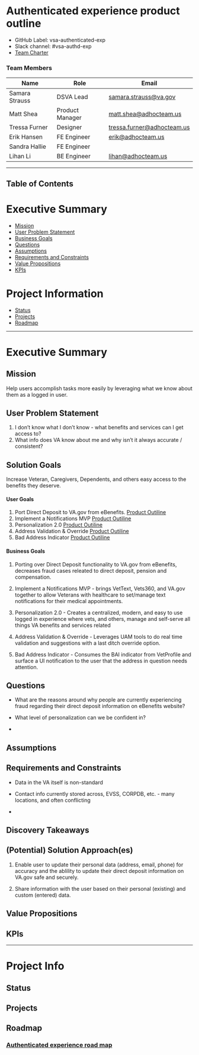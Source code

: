 # Authenticated experience product outline 

- GitHub Label: vsa-authenticated-exp  
- Slack channel: #vsa-authd-exp 
- [Team Charter](https://github.com/department-of-veterans-affairs/va.gov-team/blob/master/teams/vsa/teams/authenticated-experience/charter.md)

### Team Members

|Name|Role|Email|
|----|----|-----|
|Samara Strauss |DSVA Lead| samara.strauss@va.gov |
|Matt Shea |Product Manager| matt.shea@adhocteam.us |
|Tressa Furner |Designer| tressa.furner@adhocteam.us |
|Erik Hansen | FE Engineer| erik@adhocteam.us |
|Sandra Hallie |FE Engineer |  |
|Lihan Li | BE Engineer | lihan@adhocteam.us |

--- 

## Table of Contents 

# Executive Summary 

- [Mission](#mission) 
- [User Problem Statement](#user-problem-statement) 
- [Business Goals](#business-goals) 
- [Questions](#questions) 
- [Assumptions](#assumptions) 
- [Requirements and Constraints](#requirements-and-constraints)  
- [Value Propositions](#value-propositions) 
- [KPIs](#kpis) 

# Project Information 

- [Status](#status)
- [Projects](#projects)  
- [Roadmap](#roadmap)

--- 

# Executive Summary 

## Mission 

Help users accomplish tasks more easily by leveraging what we know about them as a logged in user.

## User Problem Statement 

1. I don’t know what I don’t know - what benefits and services can I get access to? 
2. What info does VA know about me and why isn’t it always accurate / consistent? 


## Solution Goals 

Increase Veteran, Caregivers, Dependents, and others easy access to the benefits they deserve. 

#### User Goals 

1. Port Direct Deposit to VA.gov from eBenefits. [Product Outiline](https://github.com/department-of-veterans-affairs/va.gov-team/tree/master/products/identity-personalization/direct-deposit)
2. Implement a Notifications MVP [Product Outiline](https://github.com/department-of-veterans-affairs/va.gov-team/blob/master/products/identity-personalization/notifications/notification-settings-product-outline.md)
3. Personalization 2.0 [Product Outiline](https://github.com/department-of-veterans-affairs/va.gov-team/tree/master/products/identity-personalization/personalization%202.0)
4. Address Validation & Override [Product Outiline](https://github.com/department-of-veterans-affairs/va.gov-team/blob/master/products/identity-personalization/change-address/address-validation/product-outline.md)
5. Bad Address Indicator [Product Outiline](https://github.com/department-of-veterans-affairs/va.gov-team/blob/master/products/identity-personalization/change-address/bad-address-indicator/product-outline.md)

#### Business Goals 

  
1. Porting over Direct Deposit functionality to VA.gov from eBenefits, decreases fraud cases releated to direct deposit, pension and compensation. 
2. Implement a Notifications MVP - brings VetText, Vets360, and VA.gov together to allow Veterans with healthcare to set/manage text notifications for their medical appointments. 
3. Personalization 2.0 - Creates a centralized, modern, and easy to use logged in experience where vets, and others, manage and self-serve all things VA benefits and services related
4. Address Validation & Override - Leverages UAM tools to do real time validation and suggestions with a last ditch override option.

5. Bad Address Indicator - Consumes the BAI indicator from VetProfile and surface a UI notification to the user that the address in question needs attention. 


  

## Questions 

- What are the reasons around why people are currently experiencing fraud regarding their direct deposit information on eBenefits website? 

- What level of personalization can we be confident in? 

-  

## Assumptions 

 
  

## Requirements and Constraints 

  

- Data in the VA itself is non-standard 

- Contact info currently stored across, EVSS, CORPDB, etc. - many locations, and often conflicting 

- 

  

## Discovery Takeaways 

  

## (Potential) Solution Approach(es) 

1. Enable user to update their personal data (address, email, phone) for accuracy and the ablility to update their direct deposit information on VA.gov safe and securely. 

3. Share information with the user based on their personal (existing) and custom (entered) data. 

  

## Value Propositions  

## KPIs 

--- 

# Project Info 

## Status 

## Projects

## Roadmap

### [Authenticated experience road map](https://github.com/department-of-veterans-affairs/va.gov-team/blob/master/teams/vsa/teams/authenticated-experience/roadmap.md)

